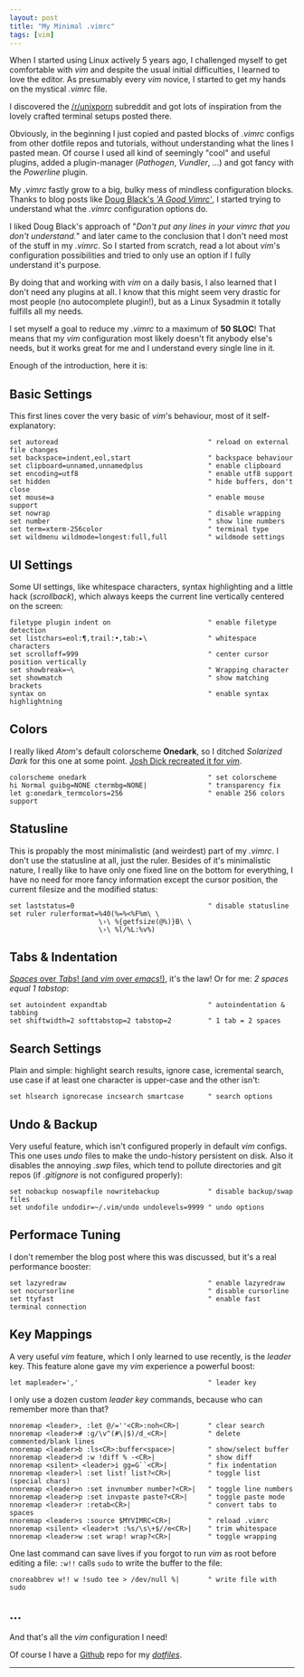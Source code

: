```yaml
---
layout: post
title: "My Minimal .vimrc"
tags: [vim]
---
```


When I started using Linux actively 5 years ago, I challenged myself to get comfortable with *vim* and despite the usual initial difficulties, I learned to love the editor. As presumably every *vim* novice, I started to get my hands on the mystical *.vimrc* file.

I discovered the [/r/unixporn](https://reddit.com/r/unixporn) subreddit and got lots of inspiration from the lovely crafted terminal setups posted there.

Obviously, in the beginning I just copied and pasted blocks of *.vimrc* configs from other dotfile repos and tutorials, without understanding what the lines I pasted mean. Of course I used all kind of seemingly "cool" and useful plugins, added a plugin-manager (*Pathogen*, *Vundler*, ...) and got fancy with the *Powerline* plugin.

My *.vimrc* fastly grow to a big, bulky mess of mindless configuration blocks. Thanks to blog posts like [Doug Black's *'A Good Vimrc'*](https://web.archive.org/web/20180106045128/https://dougblack.io/words/a-good-vimrc.html), I started trying to understand what the *.vimrc* configuration options do.

I liked Doug Black's approach of "*Don't put any lines in your vimrc that you don't understand.*" and later came to the conclusion that I don't need most of the stuff in my *.vimrc*. So I started from scratch, read a lot about *vim*'s configuration possibilities and tried to only use an option if I fully understand it's purpose.

By doing that and working with *vim* on a daily basis, I also learned that I don't need any plugins at all. I know that this might seem very drastic for most people (no autocomplete plugin!), but as a Linux Sysadmin it totally fulfills all my needs.

I set myself a goal to reduce my *.vimrc* to a maximum of **50 SLOC**! That means that my *vim* configuration most likely doesn't fit anybody else's needs, but it works great for me and I understand every single line in it.

Enough of the introduction, here it is:

## Basic Settings
This first lines cover the very basic of *vim*'s behaviour, most of it self-explanatory:

```
set autoread                                     " reload on external file changes
set backspace=indent,eol,start                   " backspace behaviour
set clipboard=unnamed,unnamedplus                " enable clipboard
set encoding=utf8                                " enable utf8 support
set hidden                                       " hide buffers, don't close
set mouse=a                                      " enable mouse support
set nowrap                                       " disable wrapping
set number                                       " show line numbers
set term=xterm-256color                          " terminal type
set wildmenu wildmode=longest:full,full          " wildmode settings
```

## UI Settings
Some UI settings, like whitespace characters, syntax highlighting and a little hack (*scrollback*), which always keeps the current line vertically centered on the screen:

```
filetype plugin indent on                        " enable filetype detection
set listchars=eol:¶,trail:•,tab:▸\               " whitespace characters
set scrolloff=999                                " center cursor position vertically
set showbreak=¬\                                 " Wrapping character
set showmatch                                    " show matching brackets
syntax on                                        " enable syntax highlightning
```

## Colors
I really liked *Atom*'s default colorscheme **Onedark**, so I ditched *Solarized Dark* for this one at some point. [Josh Dick recreated it for *vim*](https://github.com/joshdick/onedark.vim).

```
colorscheme onedark                              " set colorscheme
hi Normal guibg=NONE ctermbg=NONE|               " transparency fix
let g:onedark_termcolors=256                     " enable 256 colors support
```

## Statusline
This is propably the most minimalistic (and weirdest) part of my *.vimrc*. I don't use the statusline at all, just the ruler. Besides of it's minimalistic nature, I really like to have only one fixed line on the bottom for everything, I have no need for more fancy information except the cursor position, the current filesize and the modified status:

```
set laststatus=0                                 " disable statusline
set ruler rulerformat=%40(%=%<%F%m\ \
                      \›\ %{getfsize(@%)}B\ \
                      \›\ %l/%L:%v%)
```

## Tabs & Indentation
[*Spaces* over *Tabs*! (and *vim* over *emacs*!)](https://www.youtube.com/watch?v=SsoOG6ZeyUI), it's the law! Or for me: *2 spaces equal 1 tabstop*:

```
set autoindent expandtab                         " autoindentation & tabbing
set shiftwidth=2 softtabstop=2 tabstop=2         " 1 tab = 2 spaces
```

## Search Settings
Plain and simple: highlight search results, ignore case, icremental search, use case if at least one character is upper-case and the other isn't:

```
set hlsearch ignorecase incsearch smartcase      " search options
```

## Undo & Backup
Very useful feature, which isn't configured properly in default *vim* configs. This one uses *undo* files to make the undo-history persistent on disk. Also it disables the annoying *.swp* files, which tend to pollute directories and git repos (if *.gitignore* is not configured properly):

```
set nobackup noswapfile nowritebackup            " disable backup/swap files
set undofile undodir=~/.vim/undo undolevels=9999 " undo options
```

## Performace Tuning
I don't remember the blog post where this was discussed, but it's a real performance booster:

```
set lazyredraw                                   " enable lazyredraw
set nocursorline                                 " disable cursorline
set ttyfast                                      " enable fast terminal connection
```

## Key Mappings
A very useful *vim* feature, which I only learned to use recently, is the *leader* key. This feature alone gave my *vim* experience a powerful boost:

```
let mapleader=','                                " leader key
```

I only use a dozen custom *leader key* commands, because who can remember more than that?

```
nnoremap <leader>, :let @/=''<CR>:noh<CR>|       " clear search
nnoremap <leader># :g/\v^(#\|$)/d_<CR>|          " delete commented/blank lines
nnoremap <leader>b :ls<CR>:buffer<space>|        " show/select buffer
nnoremap <leader>d :w !diff % -<CR>|             " show diff
nnoremap <silent> <leader>i gg=G``<CR>|          " fix indentation
nnoremap <leader>l :set list! list?<CR>|         " toggle list (special chars)
nnoremap <leader>n :set invnumber number?<CR>|   " toggle line numbers
nnoremap <leader>p :set invpaste paste?<CR>|     " toggle paste mode
nnoremap <leader>r :retab<CR>|                   " convert tabs to spaces
nnoremap <leader>s :source $MYVIMRC<CR>|         " reload .vimrc
nnoremap <silent> <leader>t :%s/\s\+$//e<CR>|    " trim whitespace
nnoremap <leader>w :set wrap! wrap?<CR>|         " toggle wrapping
```

One last command can save lives if you forgot to run *vim* as root before editing a file: `:w!!` calls `sudo` to write the buffer to the file:

```
cnoreabbrev w!! w !sudo tee > /dev/null %|       " write file with sudo
```

## ...
And that's all the *vim* configuration I need!

Of course I have a [Github](https://github.com/johnnyraccoon) repo for my [*dotfiles*](https://github.com/johnnyraccoon/dotfiles).

---
